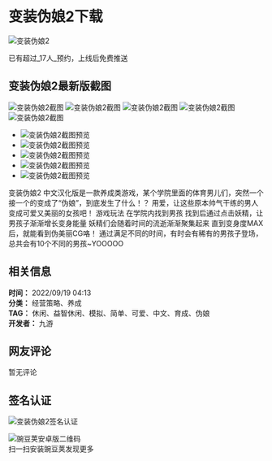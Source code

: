 # 变装伪娘2下载

![变装伪娘2](https://android-artworks.25pp.com/fs08/2020/04/12/6/109_cc781435d53de522c3a4f5094c406f18_con_130x130.png)

已有超过_17人_预约，上线后免费推送

## 变装伪娘2最新版截图

![变装伪娘2截图](https://android-screenimgs.25pp.com/fs08/2020/04/12/1/109_714c556f2647b5357c1c9634971b3dd9_234x360.jpg)
![变装伪娘2截图](https://android-screenimgs.25pp.com/fs08/2020/04/12/3/109_100657aeb2c0c02f99286a2ca5bde443_234x360.jpg)
![变装伪娘2截图](https://android-screenimgs.25pp.com/fs08/2020/04/12/4/109_c3ea7b0986458be5253cd2a653287092_234x360.jpg)
![变装伪娘2截图](https://android-screenimgs.25pp.com/fs08/2020/04/12/0/109_93fd1aa597442de7dbd7dbaeacb71079_234x360.jpg)
![变装伪娘2截图](https://android-screenimgs.25pp.com/fs08/2020/04/12/9/109_dd196914b40e97b4405693a97f84d743_234x360.jpg)

- ![变装伪娘2截图预览](https://android-screenimgs.25pp.com/fs08/2020/04/12/1/109_714c556f2647b5357c1c9634971b3dd9.jpeg)
- ![变装伪娘2截图预览](https://android-screenimgs.25pp.com/fs08/2020/04/12/3/109_100657aeb2c0c02f99286a2ca5bde443.jpeg)
- ![变装伪娘2截图预览](https://android-screenimgs.25pp.com/fs08/2020/04/12/4/109_c3ea7b0986458be5253cd2a653287092.jpeg)
- ![变装伪娘2截图预览](https://android-screenimgs.25pp.com/fs08/2020/04/12/0/109_93fd1aa597442de7dbd7dbaeacb71079.jpeg)
- ![变装伪娘2截图预览](https://android-screenimgs.25pp.com/fs08/2020/04/12/9/109_dd196914b40e97b4405693a97f84d743.jpeg)

变装伪娘2 中文汉化版是一款养成类游戏，某个学院里面的体育男儿们，突然一个接一个的变成了“伪娘”，到底发生了什么！？ 用爱，让这些原本帅气干练的男人变成可爱又美丽的女孩吧！ 游戏玩法 在学院内找到男孩 找到后通过点击妖精，让男孩子渐渐增长变身能量 妖精们会随着时间的流逝渐渐聚集起来 直到变身度MAX后，就能看到伪美丽CG咯！ 通过满足不同的时间，有时会有稀有的男孩子登场，总共会有10个不同的男孩~YOOOOO

## 相关信息

**时间：** 2022/09/19 04:13  
**分类：** 经营策略、养成  
**TAG：** 休闲、益智休闲、模拟、简单、可爱、中文、育成、伪娘  
**开发者：** 九游  

## 网友评论

暂无评论  

## 签名认证

![变装伪娘2签名认证](https://android-artworks.25pp.com/fs08/2020/04/12/6/109_cc781435d53de522c3a4f5094c406f18_con_130x130.png)

![豌豆荚安卓版二维码](https://www.wandoujia.com/api/qr?s=4&c=https://www.wandoujia.com?qr=1)  
扫一扫安装豌豆荚发现更多